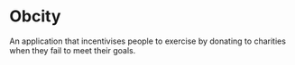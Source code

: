 Obcity
======

An application that incentivises people to exercise by donating to charities when they fail to meet their goals.
